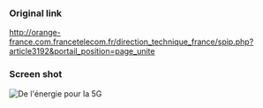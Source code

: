 ### Original link
http://orange-france.com.francetelecom.fr/direction_technique_france/spip.php?article3192&portail_position=page_unite

### Screen shot

![De l'énergie pour la 5G](https://github.com/songchangyi/AIInFrance/blob/master/img/rally_data_5g.jpg)
